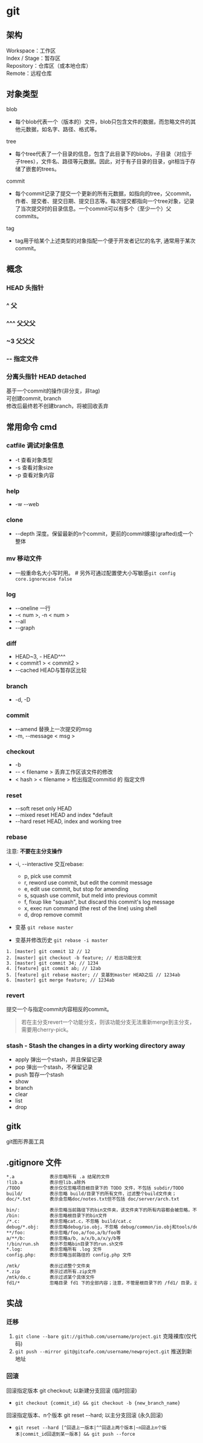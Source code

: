 # git

## 架构

Workspace：工作区  
Index / Stage：暂存区  
Repository：仓库区（或本地仓库）  
Remote：远程仓库  

## 对象类型

blob

- 每个blob代表一个（版本的）文件，blob只包含文件的数据，而忽略文件的其他元数据，如名字、路径、格式等。

tree

- 每个tree代表了一个目录的信息，包含了此目录下的blobs，子目录（对应于子trees），文件名、路径等元数据。因此，对于有子目录的目录，git相当于存储了嵌套的trees。

commit

- 每个commit记录了提交一个更新的所有元数据，如指向的tree，父commit，作者、提交者、提交日期、提交日志等。每次提交都指向一个tree对象，记录了当次提交时的目录信息。一个commit可以有多个（至少一个）父commits。

tag

- tag用于给某个上述类型的对象指配一个便于开发者记忆的名字, 通常用于某次commit。

## 概念

### HEAD    头指针

### ^   父

### ^^^ 父父父

### ~3  父父父

### --  指定文件

### 分离头指针 HEAD detached

基于一个commit的操作(非分支，非tag)  
可创建commit, branch  
修改后最终若不创建branch，将被回收丢弃  

## 常用命令 cmd

### catfile 调试对象信息

- -t    查看对象类型
- -s    查看对象size
- -p    查看对象内容

### help

- -w --web

### clone

- --depth 深度。保留最新的n个commit，更前的commit嫁接(grafted)成一个整体

### mv  移动文件

- 一般重命名大小写时用。 # 另外可通过配置使大小写敏感`git config core.ignorecase false`

### log

- --oneline 一行
- -< num >, -n < num >
- --all
- --graph

### diff

- HEAD~3, - HEAD^^^
- < commit1 > < commit2 >
- --cached HEAD与暂存区比较

### branch

- -d, -D

### commit

- --amend 替换上一次提交的msg
- -m, --message < msg >

### checkout

- -b
- -- < filename > 丢弃工作区该文件的修改
- < hash > < filename > 检出指定commitid 的 指定文件

### reset

- --soft    reset only HEAD
- --mixed   reset HEAD and index    *default
- --hard    reset HEAD, index and working tree

### rebase

注意: **不要在主分支操作**

- -i, --interactive 交互rebase:
  - p, pick   use commit
  - r, reword use commit, but edit the commit message
  - e, edit   use commit, but stop for amending
  - s, squash use commit, but meld into previous commit
  - f, fixup  like "squash", but discard this commit's log message
  - x, exec   run command (the rest of the line) using shell
  - d, drop   remove commit

- 变基 `git rebase master`
- 变基并修改历史 `git rebase -i master`

```git
1. [master] git commit 12 // 12
2. [master] git checkout -b feature; // 检出功能分支
3. [master] git commit 34; // 1234
4. [feature] git commit ab; // 12ab
5. [feature] git rebase master; // 变基到master HEAD之后 // 1234ab
6. [master] git merge feature; // 1234ab
```

### revert

提交一个与指定commit内容相反的commit。

> 若在主分支revert一个功能分支，则该功能分支无法重新merge到主分支，需要用cherry-pick。

### stash - Stash the changes in a dirty working directory away

- apply 弹出一个stash，并且保留记录
- pop   弹出一个stash，不保留记录
- push  暂存一个stash
- show
- branch
- clear
- list
- drop

## gitk

git图形界面工具

## .gitignore 文件

```bash
*.a             表示忽略所有 .a 结尾的文件
!lib.a          表示但lib.a除外
/TODO           表示仅仅忽略项目根目录下的 TODO 文件，不包括 subdir/TODO
build/          表示忽略 build/目录下的所有文件，过滤整个build文件夹；
doc/*.txt       表示会忽略doc/notes.txt但不包括 doc/server/arch.txt

bin/:           表示忽略当前路径下的bin文件夹，该文件夹下的所有内容都会被忽略，不忽略 bin 文件
/bin:           表示忽略根目录下的bin文件
/*.c:           表示忽略cat.c，不忽略 build/cat.c
debug/*.obj:    表示忽略debug/io.obj，不忽略 debug/common/io.obj和tools/debug/io.obj
**/foo:         表示忽略/foo,a/foo,a/b/foo等
a/**/b:         表示忽略a/b, a/x/b,a/x/y/b等
!/bin/run.sh    表示不忽略bin目录下的run.sh文件
*.log:          表示忽略所有 .log 文件
config.php:     表示忽略当前路径的 config.php 文件

/mtk/           表示过滤整个文件夹
*.zip           表示过滤所有.zip文件
/mtk/do.c       表示过滤某个具体文件
fd1/*           忽略目录 fd1 下的全部内容；注意，不管是根目录下的 /fd1/ 目录，还是某个子目录 /child/fd1/ 目录，都会被忽略；
```

## 实战

### 迁移

1. `git clone --bare git://github.com/username/project.git` 克隆裸库(仅代码)
2. `git push --mirror git@gitcafe.com/username/newproject.git` 推送到新地址

### 回滚

回滚指定版本 git checkout; 以新建分支回滚 (临时回滚)

- `git checkout {commit_id} && git checkout -b {new_branch_name}`

回滚指定版本、n个版本 git reset --hard; 以主分支回滚 (永久回滚)

- `git reset --hard [^回退上一版本|^^回退上两个版本|~n回退上n个版本|commit_id回退到某一版本] && git push --force`

